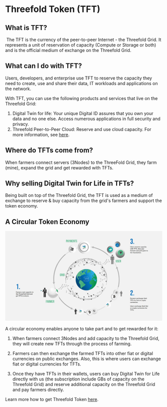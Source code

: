 # Threefold Token (TFT)

## What is TFT?

 The TFT is the currency of the peer-to-peer Internet - the Threefold Grid. It represents a unit of reservation of capacity (Compute or Storage or both) and is the official medium of exchange on the Threefold Grid. 

## What can I do with TFT? 

Users, developers, and enterprise use TFT to reserve the capacity they need to create, use and share their data, IT workloads and applications on the network. 

With TFT, you can use the following products and services that live on the Threefold Grid: 
1. Digital Twin for life: Your unique Digital ID assures that you own your data and no one else. Access numerous applications in full security and privacy. 
2. Threefold Peer-to-Peer Cloud: Reserve and use cloud capacity. For more information, see [here](https://cloud.threefold.io/).

## Where do TFTs come from?

When farmers connect servers (3Nodes) to the ThreeFold Grid, they farm (mine), expand the grid and get rewarded with TFTs. 

## Why selling Digital Twin for Life in TFTs? 

Being built on top of the Threefold Grid, the TFT is used as a medium of exchange to reserve & buy capacity from the grid's farmers and support the token economy. 

## A Circular Token Economy 

![](img/circular_tft.png)

<!--TO DO: Create Circular Token Economy Image including Digital Twin -->

A circular economy enables anyone to take part and to get rewarded for it:

1. When farmers connect 3Nodes and add capacity to the Threefold Grid, they will create new TFTs through the process of farming. 

2. Farmers can then exchange the farmed TFTs into other fiat or digital currencies on public exchanges. Also, this is where users can exchange fiat or digital currencies for TFTs. 

3. Once they have TFTs in their wallets, users can buy Digital Twin for Life directly with us (the subscription include GBs of capacity on the Threefold Grid) and reserve additional capacity on the Threefold Grid and pay farmers directly. 

Learn more how to get Threefold Token [here](how_to_get_tft). 

